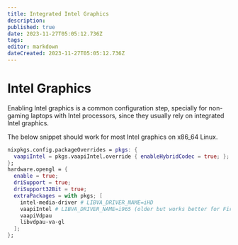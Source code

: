 ```yaml
---
title: Integrated Intel Graphics
description: 
published: true
date: 2023-11-27T05:05:12.736Z
tags: 
editor: markdown
dateCreated: 2023-11-27T05:05:12.736Z
---
```


# Intel Graphics

Enabling Intel graphics is a common configuration step, specially for non-gaming laptops with Intel processors, since they usually rely on integrated Intel graphics.

The below snippet should work for most Intel graphics on x86_64 Linux.

```nix
nixpkgs.config.packageOverrides = pkgs: {
  vaapiIntel = pkgs.vaapiIntel.override { enableHybridCodec = true; };
};
hardware.opengl = {
  enable = true;
  driSupport = true;
  driSupport32Bit = true;
  extraPackages = with pkgs; [
    intel-media-driver # LIBVA_DRIVER_NAME=iHD
    vaapiIntel # LIBVA_DRIVER_NAME=i965 (older but works better for Firefox/Chromium)
    vaapiVdpau
    libvdpau-va-gl
  ];
};
```
